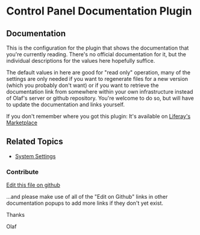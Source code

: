 # Control Panel Documentation Plugin

## Documentation

This is the configuration for the plugin that shows the documentation that you're currently reading. There's no official documentation for it, but the individual descriptions for the values here hopefully suffice.

The default values in here are good for "read only" operation, many of the settings are only needed if you
want to regenerate files for a new version (which you probably don't want) or if you want to retrieve the
documentation link from somewhere within your own infrastructure instead of Olaf's server or github repository.
You're welcome to do so, but will have to update the documentation and links yourself.

If you don't remember where you got this plugin: It's available on [Liferay's Marketplace](https://web.liferay.com/marketplace/-/mp/application/170064253)

## Related Topics

* [System Settings](https://portal.liferay.dev/docs/7-2/user/-/knowledge_base/u/system-settings)

### Contribute

[Edit this file on github](https://github.com/olafk/controlpanel-documentation-docs/blob/master/md/72en/com_liferay_configuration_admin_web_portlet_SystemSettingsPortlet/de.olafkock.liferay.documentation.osgi.tracker.ControlPanelDocumentationConfiguration.md)

...and please make use of all of the "Edit on Github" links in other documentation popups to add more links if they don't yet exist.

Thanks

Olaf